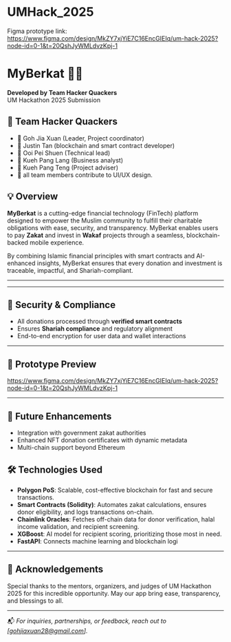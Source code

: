 # UMHack_2025

Figma prototype link: https://www.figma.com/design/MkZY7xjYiE7C16EncGIEIq/um-hack-2025?node-id=0-1&t=20QshJyWMLdvzKpj-1 

# MyBerkat 🕌💸

**Developed by Team Hacker Quackers**  
UM Hackathon 2025 Submission

## 🤝 Team Hacker Quackers 
- 🧠 Goh Jia Xuan (Leader, Project coordinator)
- 🧠 Justin Tan  (blockchain and smart contract developer)
- 🧠 Ooi Pei Shuen  (Technical lead)
- 🧠 Kueh Pang Lang (Business analyst)
- 🧠 Kueh Pang Teng (Project adviser)
- 🎨 all team members contribute to UI/UX design.

## 💡 Overview

**MyBerkat** is a cutting-edge financial technology (FinTech) platform designed to empower the Muslim community to fulfill their charitable obligations with ease, security, and transparency. MyBerkat enables users to pay **Zakat** and invest in **Wakaf** projects through a seamless, blockchain-backed mobile experience.

By combining Islamic financial principles with smart contracts and AI-enhanced insights, MyBerkat ensures that every donation and investment is traceable, impactful, and Shariah-compliant.

---




---

## 🔐 Security & Compliance
- All donations processed through **verified smart contracts**
- Ensures **Shariah compliance** and regulatory alignment
- End-to-end encryption for user data and wallet interactions

---

## 📸 Prototype Preview

https://www.figma.com/design/MkZY7xjYiE7C16EncGIEIq/um-hack-2025?node-id=0-1&t=20QshJyWMLdvzKpj-1 

---

## 🧠 Future Enhancements
- Integration with government zakat authorities
- Enhanced NFT donation certificates with dynamic metadata
- Multi-chain support beyond Ethereum
## 🛠️ Technologies Used

- **Polygon PoS**: Scalable, cost-effective blockchain for fast and secure transactions.
- **Smart Contracts (Solidity)**: Automates zakat calculations, ensures donor eligibility, and logs transactions on-chain.
- **Chainlink Oracles**: Fetches off-chain data for donor verification, halal income validation, and recipient screening.
- **XGBoost**: AI model for recipient scoring, prioritizing those most in need.
- **FastAPI**: Connects machine learning and blockchain logi

---

## 🙏 Acknowledgements
Special thanks to the mentors, organizers, and judges of UM Hackathon 2025 for this incredible opportunity. May our app bring ease, transparency, and blessings to all.

---

📬 *For inquiries, partnerships, or feedback, reach out to [gohjiaxuan28@gmail.com].*
